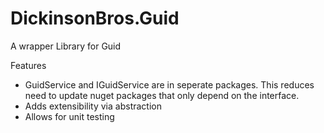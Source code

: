 # DickinsonBros.Guid

A wrapper Library for Guid

Features

* GuidService and IGuidService are in seperate packages. This reduces need to update nuget packages that only depend on the interface.
* Adds extensibility via abstraction
* Allows for unit testing
